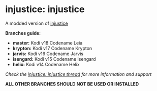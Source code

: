 # injustice: injustice
A modded version of [injustice](http://forum.kodi.tv/showthread.php?tid=183504)

**Branches guide:**
 - **master:** Kodi v18 Codename Leia
 - **krypton:** Kodi v17 Codename Krypton
 - **jarvis:** Kodi v16 Codename Jarvis
 - **isengard:** Kodi v15 Codename Isengard
 - **helix:** Kodi v14 Codename Helix

*Check the [injustice: injustice thread](http://forum.kodi.tv/showthread.php?tid=210069) for more information and support*

**ALL OTHER BRANCHES SHOULD NOT BE USED OR INSTALLED**
